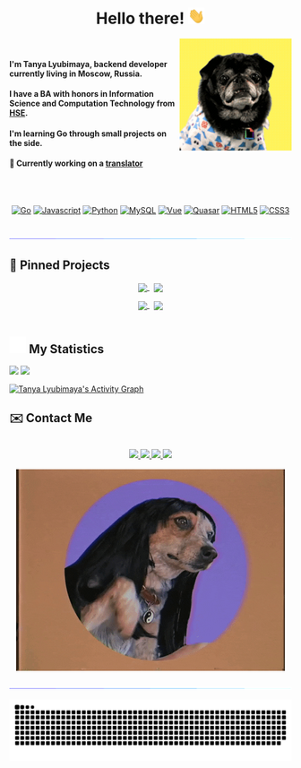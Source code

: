 <h1 align="center">Hello there! <img src = "https://github.com/tanya-lyubimaya/tanya-lyubimaya/blob/main/media/wave.gif?raw=true" width = 30px></h1>

<div class="container">
    <img src="https://github.com/tanya-lyubimaya/tanya-lyubimaya/blob/main/media/dog_wink.gif?raw=true" align="right">&nbsp;
    <h4>I'm Tanya Lyubimaya, backend developer currently living in Moscow, Russia.</h4>
    <h4>I have a BA with honors in Information Science and Computation Technology from <a href="https://www.hse.ru/en/">HSE</a>.</h4>
    <h4>I'm learning Go through small projects on the side.</h4>
    <h4>🌱 Currently working on a <a href="https://github.com/tanya-lyubimaya/translator">translator</a></h4>
</div>

<br><br>

<div align="center">

[![Go][Go]][Go-url]
[![Javascript][Javascript]][Javascript-url]
[![Python][Python]][Python-url]
[![MySQL][MySQL]][MySQL-url]
[![Vue][Vue.js]][Vue-url]
[![Quasar][Quasar]][Quasar-url]
[![HTML5][HTML5]][HTML5-url]
[![CSS3][CSS3]][CSS3-url]

</div>

<br>

<img src="https://github.com/tanya-lyubimaya/tanya-lyubimaya/blob/main/media/glowing_line.gif?raw=true">

## 📌 Pinned Projects

<div align="center">
    <a href="https://github.com/tanya-lyubimaya/translator">
        <img width='49%' align="center" src="https://github-readme-stats.vercel.app/api/pin/?username=tanya-lyubimaya&repo=translator&border_color=EE4779&bg_color=0D1117&title_color=C9D1D9&text_color=8B949E&icon_color=00BAE9" />
    </a>
    <span>&nbsp;</span>
    <a href="https://github.com/tanya-lyubimaya/gc-frontend">
        <img width='49%' align="center" src="https://github-readme-stats.vercel.app/api/pin/?username=tanya-lyubimaya&repo=gc-frontend&border_color=00BAE9&bg_color=0D1117&title_color=C9D1D9&text_color=8B949E&icon_color=EE4779" />
    </a>
</div>
<p> </p>
<div align="center">
    <a href="https://github.com/tanya-lyubimaya/regular-commit">
        <img width='49%' align="center" src="https://github-readme-stats.vercel.app/api/pin/?username=tanya-lyubimaya&repo=regular-commit&border_color=00BAE9&bg_color=0D1117&title_color=C9D1D9&text_color=8B949E&icon_color=EE4779" />
    </a>
    <span>&nbsp;</span>
    <a href="https://github.com/tanya-lyubimaya/speed-typing-app">
        <img width='49%' align="center" src="https://github-readme-stats.vercel.app/api/pin/?username=tanya-lyubimaya&repo=speed-typing-app&border_color=EE4779&bg_color=0D1117&title_color=C9D1D9&text_color=8B949E&icon_color=00BAE9" />
    </a>
</div>

<br>

## <img src="https://raw.githubusercontent.com/tanya-lyubimaya/tanya-lyubimaya/main/media/statistics.webp" width="30px"/>&nbsp;My Statistics

<div align="left">
    <img width="49.5%" src="https://github-readme-stats.vercel.app/api?username=tanya-lyubimaya&show_icons=true&hide_border=true&bg_color=ffffff00&title_color=EE4779&text_color=C9D1D9&icon_color=00BAE9" />
    <img width="49.5%" src="https://github-readme-streak-stats.herokuapp.com/?user=tanya-lyubimaya&hide_border=true&background=ffffff00&ring=00BAE9&fire=EE4779&currStreakNum=EE4779&currStreakLabel=EE4779&sideNums=00BAE9&sideLabels=C9D1D9&dates=8B949E" />
  </a>
</div>

[![Tanya Lyubimaya's Activity Graph](https://github-readme-activity-graph.cyclic.app/graph?username=tanya-lyubimaya&custom_title=Tanya%20Lyubimaya's%20Contribution%20Graph&bg_color=ffffff00&hide_border=true&line=00BAE9&point=EE4779&title_color=EE4779&color=C9D1D9)](https://github.com/tanya-lyubimaya/github-readme-activity-graph)
<br>

## ✉️ Contact Me

<br>

<div align="center">
    <a href="https://t.me/tatyana_lyubimaya">
        <img src="https://img.shields.io/badge/-telegram-2CA5E0?style=for-the-badge&logo=telegram&labelColor=white">
    </a>
    <a href="mailto:tatyana.lyubimaya.work@gmail.com">
        <img src="https://img.shields.io/badge/-gmail-EA4335?style=for-the-badge&logo=gmail&labelColor=white">
    </a>
    <a href="https://www.linkedin.com/in/tatyana-lyubimaya">
        <img src="https://img.shields.io/badge/-linkedin-0A66C2?style=for-the-badge&logo=linkedin&labelColor=white&logoColor=0A66C2">
    </a>
    <a href="https://leetcode.com/tanya-lyubimaya">
        <img src="https://img.shields.io/badge/-leetcode-FFA116?style=for-the-badge&logo=leetcode&labelColor=white">
    </a>
</div>

<br>

<div align="center">
    <img src="https://github.com/tanya-lyubimaya/tanya-lyubimaya/blob/main/media/dog_hello.gif?raw=true" style="max-width: 100%">
</div>

<br>

<img src="https://github.com/tanya-lyubimaya/tanya-lyubimaya/blob/main/media/glowing_line.gif?raw=true">

<br>

<div align="center">

![GitHub Snake Dark](https://raw.githubusercontent.com/tanya-lyubimaya/tanya-lyubimaya/output/github-contribution-grid-snake-dark.svg#gh-dark-mode-only)

</div>


<!--LINKS-->
[Go]: https://img.shields.io/badge/-go-00ADD8?style=for-the-badge&logo=go&labelColor=white
[Go-url]: https://go.dev
[Javascript]: https://img.shields.io/badge/-javascript-F7DF1E?style=for-the-badge&logo=javascript&labelColor=white
[Javascript-url]: https://www.javascript.com
[Python]: https://img.shields.io/badge/-python-3776AB?style=for-the-badge&logo=python&labelColor=white
[Python-url]: https://www.python.org
[Docker]: https://img.shields.io/badge/-docker-2496ED?style=for-the-badge&logo=docker&labelColor=white
[Docker-url]: https://www.docker.com
[Kubernetes]: https://img.shields.io/badge/-kubernetes-326CE5?style=for-the-badge&logo=kubernetes&labelColor=white
[Kubernetes-url]: https://kubernetes.io
[PostgreSQL]: https://img.shields.io/badge/-postgresql-4169E1?style=for-the-badge&logo=postgresql&labelColor=white
[PostgreSQL-url]: https://www.postgresql.org
[MongoDB]: https://img.shields.io/badge/-mongodb-47A248?style=for-the-badge&logo=mongodb&labelColor=white
[MongoDB-url]: https://www.mongodb.com
[MySQL]: https://img.shields.io/badge/-mysql-4479A1?style=for-the-badge&logo=mysql&labelColor=white&logoColor=4479A1
[MySQL-url]: https://www.mysql.com
[SQLite]: https://img.shields.io/badge/-sqlite-003B57?style=for-the-badge&logo=sqlite&labelColor=white
[SQLite-url]: https://www.sqlite.org/index.html
[Vue.js]: https://img.shields.io/badge/-vue.js-4FC08D?style=for-the-badge&logo=vue.js&labelColor=white
[Vue-url]: https://vuejs.org
[Quasar]: https://img.shields.io/badge/-quasar-1976D2?style=for-the-badge&logo=quasar&labelColor=white&logoColor=1976D2
[Quasar-url]: https://quasar.dev
[HTML5]: https://img.shields.io/badge/-html5-E34F26?style=for-the-badge&logo=html5&labelColor=white
[HTML5-url]: https://en.wikipedia.org/wiki/HTML5
[CSS3]: https://img.shields.io/badge/-css3-1572B6?style=for-the-badge&logo=css3&labelColor=white&logoColor=1572B6
[CSS3-url]: https://en.wikipedia.org/wiki/CSS#CSS_3
